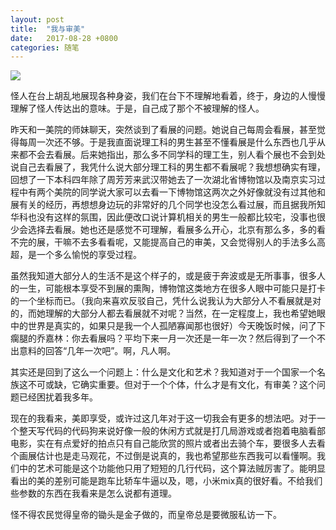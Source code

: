 ```yaml
---
layout: post
title:  "我与审美"
date:   2017-08-28 +0800
categories: 随笔
---
```


![](https://forest-pic.oss-cn-beijing.aliyuncs.com/webimg/202110112221441.webp)

怪人在台上胡乱地展现各种身姿，我们在台下不理解地看着，终于，身边的人慢慢理解了怪人传达出的意味。于是，自己成了那个不被理解的怪人。

昨天和一美院的师妹聊天，突然谈到了看展的问题。她说自己每周会看展，甚至觉得每周一次还不够。于是我直面说理工科的男生甚至不懂看展是什么东西也几乎从来都不会去看展。后来她指出，那么多不同学科的理工生，别人看个展也不会到处说自己去看展了，我凭什么说大部分理工科的男生都不看展呢？我想想确实有理，回想了一下本科四年除了周芳芳来武汉带她去了一次湖北省博物馆以及南京实习过程中有两个美院的同学说大家可以去看一下博物馆这两次之外好像就没有过其他和展有关的经历，再想想身边玩的非常好的几个同学也没怎么看过展，而且据我所知华科也没有这样的氛围，因此便改口说计算机相关的男生一般都比较宅，没事也很少会选择去看展。她也还是感觉不可理解，看展多么开心，北京有那么多，多的看不完的展，干嘛不去多看看呢，又能提高自己的审美，又会觉得别人的手法多么高超，是一个多么愉悦的享受过程。

虽然我知道大部分人的生活不是这个样子的，或是疲于奔波或是无所事事，很多人的一生，可能根本享受不到展的熏陶，博物馆这类地方在很多人眼中可能只是打卡的一个坐标而已。（我向来喜欢反驳自己，凭什么说我认为大部分人不看展就是对的，而她理解的大部分人都去看展就不对呢？当然，在一定程度上，我也希望她眼中的世界是真实的，如果只是我一个人孤陋寡闻那也很好）今天晚饭时候，问了下瘸腿的乔嘉林：你去看展吗？平均下来一月一次还是一年一次？然后得到了一个不出意料的回答“几年一次吧”。啊，凡人啊。

其实还是回到了这么一个问题上：什么是文化和艺术？我知道对于一个国家一个名族这不可或缺，它确实重要。但对于一个个体，什么才是有文化，有审美？这个问题已经困扰着我多年。

现在的我看来，美即享受，或许过这几年对于这一切我会有更多的想法吧。对于一个整天写代码的代码狗来说好像一般的休闲方式就是打几局游戏或者抱着电脑看部电影，实在有点爱好的拍点只有自己能欣赏的照片或者出去骑个车，要很多人去看个画展估计也是走马观花，不过倒是说真的，我也希望那些东西我可以看懂啊。我们中的艺术可能是这个功能他只用了短短的几行代码，这个算法贼厉害了。能明显看出的美的差别可能是跑车比轿车牛逼以及，嗯，小米mix真的很好看。不给我们些参数的东西在我看来是怎么说都有道理。

怪不得农民觉得皇帝的锄头是金子做的，而皇帝总是要微服私访一下。


